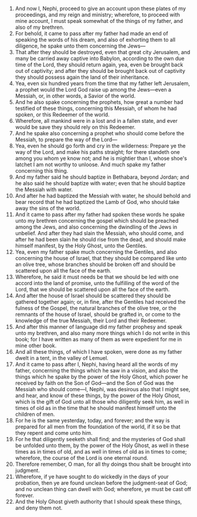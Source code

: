 1. And now I, Nephi, proceed to give an account upon these plates of my proceedings, and my reign and ministry; wherefore, to proceed with mine account, I must speak somewhat of the things of my father, and also of my brethren.
2. For behold, it came to pass after my father had made an end of speaking the words of his dream, and also of exhorting them to all diligence, he spake unto them concerning the Jews—
3. That after they should be destroyed, even that great city Jerusalem, and many be carried away captive into Babylon, according to the own due time of the Lord, they should return again, yea, even be brought back out of captivity; and after they should be brought back out of captivity they should possess again the land of their inheritance.
4. Yea, even six hundred years from the time that my father left Jerusalem, a prophet would the Lord God raise up among the Jews—even a Messiah, or, in other words, a Savior of the world.
5. And he also spake concerning the prophets, how great a number had testified of these things, concerning this Messiah, of whom he had spoken, or this Redeemer of the world.
6. Wherefore, all mankind were in a lost and in a fallen state, and ever would be save they should rely on this Redeemer.
7. And he spake also concerning a prophet who should come before the Messiah, to prepare the way of the Lord—
8. Yea, even he should go forth and cry in the wilderness: Prepare ye the way of the Lord, and make his paths straight; for there standeth one among you whom ye know not; and he is mightier than I, whose shoe's latchet I am not worthy to unloose. And much spake my father concerning this thing.
9. And my father said he should baptize in Bethabara, beyond Jordan; and he also said he should baptize with water; even that he should baptize the Messiah with water.
10. And after he had baptized the Messiah with water, he should behold and bear record that he had baptized the Lamb of God, who should take away the sins of the world.
11. And it came to pass after my father had spoken these words he spake unto my brethren concerning the gospel which should be preached among the Jews, and also concerning the dwindling of the Jews in unbelief. And after they had slain the Messiah, who should come, and after he had been slain he should rise from the dead, and should make himself manifest, by the Holy Ghost, unto the Gentiles.
12. Yea, even my father spake much concerning the Gentiles, and also concerning the house of Israel, that they should be compared like unto an olive tree, whose branches should be broken off and should be scattered upon all the face of the earth.
13. Wherefore, he said it must needs be that we should be led with one accord into the land of promise, unto the fulfilling of the word of the Lord, that we should be scattered upon all the face of the earth.
14. And after the house of Israel should be scattered they should be gathered together again; or, in fine, after the Gentiles had received the fulness of the Gospel, the natural branches of the olive tree, or the remnants of the house of Israel, should be grafted in, or come to the knowledge of the true Messiah, their Lord and their Redeemer.
15. And after this manner of language did my father prophesy and speak unto my brethren, and also many more things which I do not write in this book; for I have written as many of them as were expedient for me in mine other book.
16. And all these things, of which I have spoken, were done as my father dwelt in a tent, in the valley of Lemuel.
17. And it came to pass after I, Nephi, having heard all the words of my father, concerning the things which he saw in a vision, and also the things which he spake by the power of the Holy Ghost, which power he received by faith on the Son of God—and the Son of God was the Messiah who should come—I, Nephi, was desirous also that I might see, and hear, and know of these things, by the power of the Holy Ghost, which is the gift of God unto all those who diligently seek him, as well in times of old as in the time that he should manifest himself unto the children of men.
18. For he is the same yesterday, today, and forever; and the way is prepared for all men from the foundation of the world, if it so be that they repent and come unto him.
19. For he that diligently seeketh shall find; and the mysteries of God shall be unfolded unto them, by the power of the Holy Ghost, as well in these times as in times of old, and as well in times of old as in times to come; wherefore, the course of the Lord is one eternal round.
20. Therefore remember, O man, for all thy doings thou shalt be brought into judgment.
21. Wherefore, if ye have sought to do wickedly in the days of your probation, then ye are found unclean before the judgment-seat of God; and no unclean thing can dwell with God; wherefore, ye must be cast off forever.
22. And the Holy Ghost giveth authority that I should speak these things, and deny them not.
